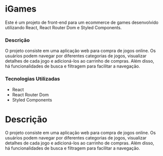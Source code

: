 # iGames

Este é um projeto de front-end para um ecommerce de games desenvolvido utilizando React, React Router Dom e Styled Components.

### Descrição

O projeto consiste em uma aplicação web para compra de jogos online. Os usuários podem navegar por diferentes categorias de jogos, visualizar detalhes de cada jogo e adicioná-los ao carrinho de compras. Além disso, há funcionalidades de busca e filtragem para facilitar a navegação.

### Tecnologias Utilizadas

<ul>
<li>React</li>
<li>React Router Dom</li>
<li>Styled Components</li>
</ul>

###

<h1>Descrição</h1>

O projeto consiste em uma aplicação web para compra de jogos online. Os usuários podem navegar por diferentes categorias de jogos, visualizar detalhes de cada jogo e adicioná-los ao carrinho de compras. Além disso, há funcionalidades de busca e filtragem para facilitar a navegação.
